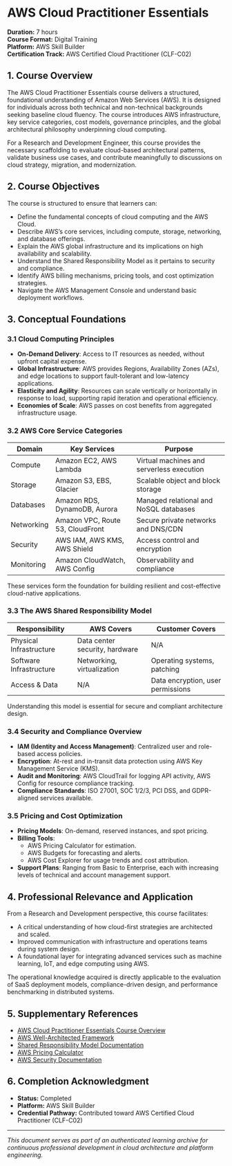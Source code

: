 # AWS Cloud Practitioner Essentials  
**Duration:** 7 hours  
**Course Format:** Digital Training  
**Platform:** AWS Skill Builder  
**Certification Track:** AWS Certified Cloud Practitioner (CLF-C02)

## 1. Course Overview

The AWS Cloud Practitioner Essentials course delivers a structured, foundational understanding of Amazon Web Services (AWS). It is designed for individuals across both technical and non-technical backgrounds seeking baseline cloud fluency. The course introduces AWS infrastructure, key service categories, cost models, governance principles, and the global architectural philosophy underpinning cloud computing.

For a Research and Development Engineer, this course provides the necessary scaffolding to evaluate cloud-based architectural patterns, validate business use cases, and contribute meaningfully to discussions on cloud strategy, migration, and modernization.

## 2. Course Objectives

The course is structured to ensure that learners can:

- Define the fundamental concepts of cloud computing and the AWS Cloud.
- Describe AWS’s core services, including compute, storage, networking, and database offerings.
- Explain the AWS global infrastructure and its implications on high availability and scalability.
- Understand the Shared Responsibility Model as it pertains to security and compliance.
- Identify AWS billing mechanisms, pricing tools, and cost optimization strategies.
- Navigate the AWS Management Console and understand basic deployment workflows.

## 3. Conceptual Foundations

### 3.1 Cloud Computing Principles

- **On-Demand Delivery**: Access to IT resources as needed, without upfront capital expense.
- **Global Infrastructure**: AWS provides Regions, Availability Zones (AZs), and edge locations to support fault-tolerant and low-latency applications.
- **Elasticity and Agility**: Resources can scale vertically or horizontally in response to load, supporting rapid iteration and operational efficiency.
- **Economies of Scale**: AWS passes on cost benefits from aggregated infrastructure usage.

### 3.2 AWS Core Service Categories

| Domain         | Key Services                          | Purpose                                    |
|----------------|----------------------------------------|--------------------------------------------|
| Compute        | Amazon EC2, AWS Lambda                | Virtual machines and serverless execution |
| Storage        | Amazon S3, EBS, Glacier               | Scalable object and block storage         |
| Databases      | Amazon RDS, DynamoDB, Aurora          | Managed relational and NoSQL databases    |
| Networking     | Amazon VPC, Route 53, CloudFront      | Secure private networks and DNS/CDN       |
| Security       | AWS IAM, AWS KMS, AWS Shield          | Access control and encryption             |
| Monitoring     | Amazon CloudWatch, AWS Config         | Observability and compliance              |

These services form the foundation for building resilient and cost-effective cloud-native applications.

### 3.3 The AWS Shared Responsibility Model

| Responsibility        | AWS Covers                             | Customer Covers                        |
|------------------------|-----------------------------------------|-----------------------------------------|
| Physical Infrastructure | Data center security, hardware         | N/A                                     |
| Software Infrastructure | Networking, virtualization             | Operating systems, patching             |
| Access & Data          | N/A                                     | Data encryption, user permissions       |

Understanding this model is essential for secure and compliant architecture design.

### 3.4 Security and Compliance Overview

- **IAM (Identity and Access Management)**: Centralized user and role-based access policies.
- **Encryption**: At-rest and in-transit data protection using AWS Key Management Service (KMS).
- **Audit and Monitoring**: AWS CloudTrail for logging API activity, AWS Config for resource compliance tracking.
- **Compliance Standards**: ISO 27001, SOC 1/2/3, PCI DSS, and GDPR-aligned services available.

### 3.5 Pricing and Cost Optimization

- **Pricing Models**: On-demand, reserved instances, and spot pricing.
- **Billing Tools**:
  - AWS Pricing Calculator for estimation.
  - AWS Budgets for forecasting and alerts.
  - AWS Cost Explorer for usage trends and cost attribution.
- **Support Plans**: Ranging from Basic to Enterprise, each with increasing levels of technical and account management support.

## 4. Professional Relevance and Application

From a Research and Development perspective, this course facilitates:

- A critical understanding of how cloud-first strategies are architected and scaled.
- Improved communication with infrastructure and operations teams during system design.
- A foundational layer for integrating advanced services such as machine learning, IoT, and edge computing using AWS.

The operational knowledge acquired is directly applicable to the evaluation of SaaS deployment models, compliance-driven design, and performance benchmarking in distributed systems.

## 5. Supplementary References

- [AWS Cloud Practitioner Essentials Course Overview](https://aws.amazon.com/training/classroom/aws-cloud-practitioner-essentials/)
- [AWS Well-Architected Framework](https://aws.amazon.com/architecture/well-architected/)
- [Shared Responsibility Model Documentation](https://aws.amazon.com/compliance/shared-responsibility-model/)
- [AWS Pricing Calculator](https://calculator.aws.amazon.com/)
- [AWS Security Documentation](https://docs.aws.amazon.com/security/)

## 6. Completion Acknowledgment

- **Status:** Completed   
- **Platform:** AWS Skill Builder  
- **Credential Pathway:** Contributed toward AWS Certified Cloud Practitioner (CLF-C02)

---

*This document serves as part of an authenticated learning archive for continuous professional development in cloud architecture and platform engineering.*
